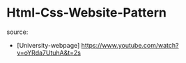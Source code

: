 # Html-Css-Website-Pattern

source: 
 - [University-webpage] https://www.youtube.com/watch?v=oYRda7UtuhA&t=2s

